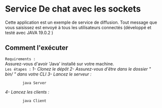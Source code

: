 
# Service De chat avec les sockets #

Cette application est un exemple de service de diffusion. Tout message que vous saisissez est envoyé à tous les utilisateurs connectés
(développé et testé avec JAVA 19.0.2 ) 

## Comment l'exécuter ##

`Requirements :`     
        Assurez-vous d'avoir 'Java'  installé sur votre machine.    
`Les étapes :`
*1- Clonez le dépôt*
*2- Assurez-vous d'être dans le dossier " bin/ " dans votre CLI*
*3- Lancez le serveur :*

            java Server

*4- Lancez les clients :*

            java Client
            

